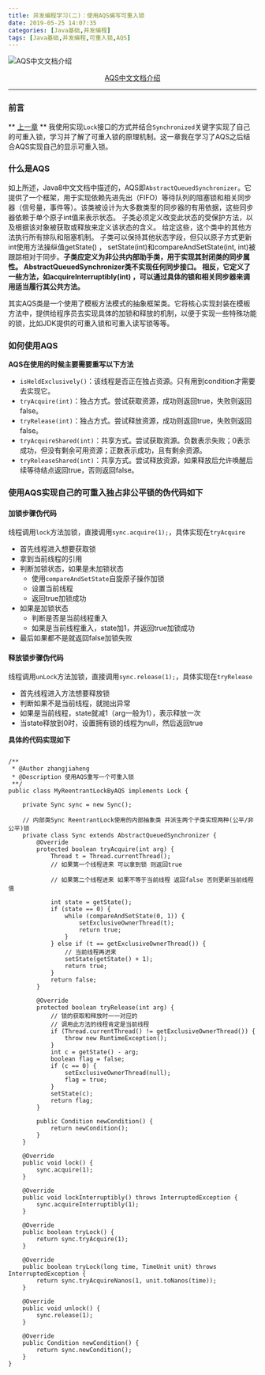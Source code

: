 ```yaml
---
title: 并发编程学习(二)：使用AQS编写可重入锁
date: 2019-05-25 14:07:35
categories: [Java基础,并发编程]
tags: [Java基础,并发编程,可重入锁,AQS]
---
```

![AQS中文文档介绍](aqs.png)
<div style="width:100%;text-align: center;"><a href="http://www.matools.com/api/java8">AQS中文文档介绍</a></div>

<!--more-->

----------
### 前言
** [上一章](/blog/20190517/编写一个简易的可重入锁-一/) ** 我使用实现`Lock`接口的方式并结合`Synchronized`关键字实现了自己的可重入锁，学习并了解了可重入锁的原理机制。这一章我在学习了AQS之后结合AQS实现自己的显示可重入锁。

### 什么是AQS
如上所述，Java8中文文档中描述的，AQS即`AbstractQueuedSynchronizer`。它提供了一个框架，用于实现依赖先进先出（FIFO）等待队列的阻塞锁和相关同步器（信号量，事件等）。该类被设计为大多数类型的同步器的有用依据，这些同步器依赖于单个原子int值来表示状态。 子类必须定义改变此状态的受保护方法，以及根据该对象被获取或释放来定义该状态的含义。 给定这些，这个类中的其他方法执行所有排队和阻塞机制。 子类可以保持其他状态字段，但只以原子方式更新int使用方法操纵值getState() ， setState(int)和compareAndSetState(int, int)被跟踪相对于同步。**子类应定义为非公共内部助手类，用于实现其封闭类的同步属性。 AbstractQueuedSynchronizer类不实现任何同步接口。 相反，它定义了一些方法，如acquireInterruptibly(int) ，可以通过具体的锁和相关同步器来调用适当履行其公共方法。**

其实AQS类是一个使用了模板方法模式的抽象框架类。它将核心实现封装在模板方法中，提供给程序员去实现具体的加锁和释放的机制，以便于实现一些特殊功能的锁，比如JDK提供的可重入锁和可重入读写锁等等。

### 如何使用AQS
**AQS在使用的时候主要需要重写以下方法**
- `isHeldExclusively()`：该线程是否正在独占资源。只有用到condition才需要去实现它。
- `tryAcquire(int)`：独占方式。尝试获取资源，成功则返回true，失败则返回false。
- `tryRelease(int)`：独占方式。尝试释放资源，成功则返回true，失败则返回false。
- `tryAcquireShared(int)`：共享方式。尝试获取资源。负数表示失败；0表示成功，但没有剩余可用资源；正数表示成功，且有剩余资源。
- `tryReleaseShared(int)`：共享方式。尝试释放资源，如果释放后允许唤醒后续等待结点返回true，否则返回false。

### 使用AQS实现自己的可重入独占非公平锁的伪代码如下

#### 加锁步骤伪代码
线程调用`lock`方法加锁，直接调用`sync.acquire(1);`，具体实现在`tryAcquire`
- 首先线程进入想要获取锁
- 拿到当前线程的引用
- 判断加锁状态，如果是未加锁状态
  - 使用`compareAndSetState`自旋原子操作加锁
  - 设置当前线程
  - 返回true加锁成功
- 如果是加锁状态
  - 判断是否是当前线程重入
  - 如果是当前线程重入，state加1，并返回true加锁成功
- 最后如果都不是就返回false加锁失败

#### 释放锁步骤伪代码
线程调用`unLock`方法加锁，直接调用`sync.release(1);`，具体实现在`tryRelease`
- 首先线程进入方法想要释放锁
- 判断如果不是当前线程，就抛出异常
- 如果是当前线程，state就减1（arg一般为1），表示释放一次
- 当state释放到0时，设置拥有锁的线程为null，然后返回true

**具体的代码实现如下**

```

/**
 * @Author zhangjiaheng
 * @Description 使用AQS重写一个可重入锁
 **/
public class MyReentrantLockByAQS implements Lock {

    private Sync sync = new Sync();

    // 内部类Sync ReentrantLock使用的内部抽象类 并派生两个子类实现两种(公平/非公平)锁
    private class Sync extends AbstractQueuedSynchronizer {
        @Override
        protected boolean tryAcquire(int arg) {
            Thread t = Thread.currentThread();
            // 如果第一个线程进来 可以拿到锁 则返回true

            // 如果第二个线程进来 如果不等于当前线程 返回false 否则更新当前线程值

            int state = getState();
            if (state == 0) {
                while (compareAndSetState(0, 1)) {
                    setExclusiveOwnerThread(t);
                    return true;
                }
            } else if (t == getExclusiveOwnerThread()) {
                // 当前线程再进来
                setState(getState() + 1);
                return true;
            }
            return false;
        }

        @Override
        protected boolean tryRelease(int arg) {
            // 锁的获取和释放时一一对应的
            // 调用此方法的线程肯定是当前线程
            if (Thread.currentThread() != getExclusiveOwnerThread()) {
                throw new RuntimeException();
            }
            int c = getState() - arg;
            boolean flag = false;
            if (c == 0) {
                setExclusiveOwnerThread(null);
                flag = true;
            }
            setState(c);
            return flag;
        }

        public Condition newCondition() {
            return newCondition();
        }
    }

    @Override
    public void lock() {
        sync.acquire(1);
    }

    @Override
    public void lockInterruptibly() throws InterruptedException {
        sync.acquireInterruptibly(1);
    }

    @Override
    public boolean tryLock() {
        return sync.tryAcquire(1);
    }

    @Override
    public boolean tryLock(long time, TimeUnit unit) throws InterruptedException {
        return sync.tryAcquireNanos(1, unit.toNanos(time));
    }

    @Override
    public void unlock() {
        sync.release(1);
    }

    @Override
    public Condition newCondition() {
        return sync.newCondition();
    }
}
```
